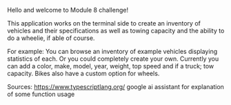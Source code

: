 Hello and welcome to Module 8 challenge!

This application works on the terminal side to create an inventory of vehicles and their specifications as well as towing capacity and the ability to do a wheelie, if able of course. 

For example: You can browse an inventory of example vehicles displaying statistics of each. Or you could completely create your own. Currently you can add a color, make, model, year, weight, top speed and if a truck; tow capacity. Bikes also have a custom option for wheels.









Sources:
https://www.typescriptlang.org/
google ai assistant for explanation of some function usage
